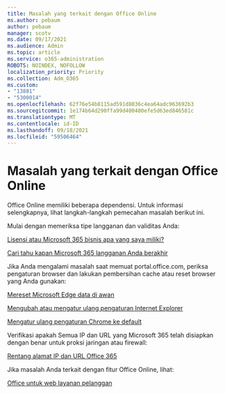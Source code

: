 ```yaml
---
title: Masalah yang terkait dengan Office Online
ms.author: pebaum
author: pebaum
manager: scotv
ms.date: 09/17/2021
ms.audience: Admin
ms.topic: article
ms.service: o365-administration
ROBOTS: NOINDEX, NOFOLLOW
localization_priority: Priority
ms.collection: Adm_O365
ms.custom:
- "13881"
- "5300014"
ms.openlocfilehash: 62f76e54b8115ad591d8036c4ea64adc963692b3
ms.sourcegitcommit: 1e174b64d290ffa99d400480efe5d63ed846581c
ms.translationtype: MT
ms.contentlocale: id-ID
ms.lasthandoff: 09/18/2021
ms.locfileid: "59506464"
---
```

# <a name="issues-related-to-office-online"></a>Masalah yang terkait dengan Office Online

Office Online memiliki beberapa dependensi. Untuk informasi selengkapnya, lihat langkah-langkah pemecahan masalah berikut ini.

Mulai dengan memeriksa tipe langganan dan validitas Anda:

[Lisensi atau Microsoft 365 bisnis apa yang saya miliki?](https://support.microsoft.com/office/what-microsoft-365-business-product-or-license-do-i-have-f8ab5e25-bf3f-4a47-b264-174b1ee925fd)  

[Cari tahu kapan Microsoft 365 langganan Anda berakhir](https://support.microsoft.com/office/find-out-when-your-microsoft-365-subscription-expires-2eb89f06-bd1c-4f57-9269-f1cbab894341)  

Jika Anda mengalami masalah saat memuat portal.office.com, periksa pengaturan browser dan lakukan pembersihan cache atau reset browser yang Anda gunakan:

[Mereset Microsoft Edge data di awan](https://docs.microsoft.com/deployedge/edge-learnmore-reset-data-in-cloud)  

[Mengubah atau mengatur ulang pengaturan Internet Explorer](https://support.microsoft.com/windows/change-or-reset-internet-explorer-settings-2d4bac50-5762-91c5-a057-a922533f77d5) 

[Mengatur ulang pengaturan Chrome ke default](https://support.google.com/chrome/answer/3296214?hl=en)  

Verifikasi apakah Semua IP dan URL yang Microsoft 365 telah disiapkan dengan benar untuk proksi jaringan atau firewall:

[Rentang alamat IP dan URL Office 365](https://docs.microsoft.com/microsoft-365/enterprise/urls-and-ip-address-ranges)  

Jika masalah Anda terkait dengan fitur Office Online, lihat:

[Office untuk web layanan pelanggan](https://docs.microsoft.com/office365/servicedescriptions/office-online-service-description/office-online-service-description)


